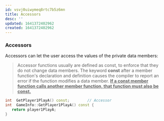 ```yaml
---
id: vsvj0uiwymeq8rtc7b5z6mn
title: Accessors
desc: ''
updated: 1641372402962
created: 1641372402962
---
```



### Accessors

Accessors can let the user access the values of the private data members:

> Accessor functions usually are defined as const, to enforce that they do not change data members. The keyword **const** after a member function's declaration and definition causes the compiler to report an error if the function modifies a data member. **<u>If a const member function calls another member function, that function must also be const.</u>**

```cpp
int  GetPlayer1PlayA() const;        // Accessor
int  GameInfo::GetPlayer1PlayA() const {
   return player1PlayA;
}
```
